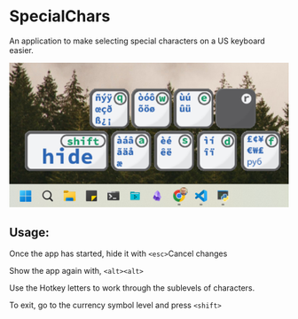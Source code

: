 # SpecialChars
An application to make selecting special characters on a US keyboard easier.



![alt text](graphics/screenshot-sc.png)

## Usage:
Once the app has started, hide it with `<esc>`Cancel changes

Show the app again with, `<alt><alt>`

Use the Hotkey letters to work through the sublevels of characters.

To exit, go to the currency symbol level and press `<shift>`
